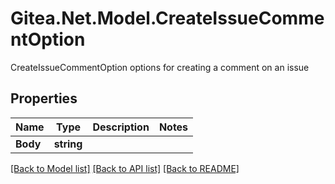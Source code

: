# Gitea.Net.Model.CreateIssueCommentOption
CreateIssueCommentOption options for creating a comment on an issue

## Properties

Name | Type | Description | Notes
------------ | ------------- | ------------- | -------------
**Body** | **string** |  | 

[[Back to Model list]](../README.md#documentation-for-models) [[Back to API list]](../README.md#documentation-for-api-endpoints) [[Back to README]](../README.md)

